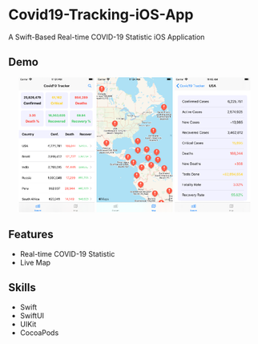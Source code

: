 # Covid19-Tracking-iOS-App
A Swift-Based Real-time COVID-19 Statistic iOS Application

## Demo
<p align="center">
  <img src="image/home.png" width="30%" height="30%">
  <img src="image/map.png" width="30%" height="30%">
  <img src="image/detail.png" width="30%" height="30%">
</p>

## Features
* Real-time COVID-19 Statistic
* Live Map

## Skills
* Swift
* SwiftUI
* UIKit
* CocoaPods
